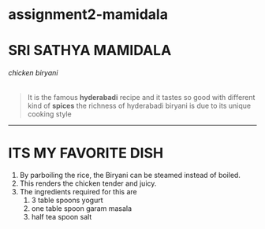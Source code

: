# assignment2-mamidala
# SRI SATHYA MAMIDALA
###### chicken biryani
> It is the famous **hyderabadi** recipe and it tastes so good with different kind of **spices** the richness of hyderabadi biryani is due to its unique cooking style
***
# ITS MY FAVORITE DISH
1. By parboiling the rice, the Biryani can be steamed instead of boiled. 
2. This renders the chicken tender and juicy.
3. The ingredients required for this are
   1. 3 table spoons yogurt
   2. one table spoon garam masala
   3. half tea spoon salt


   